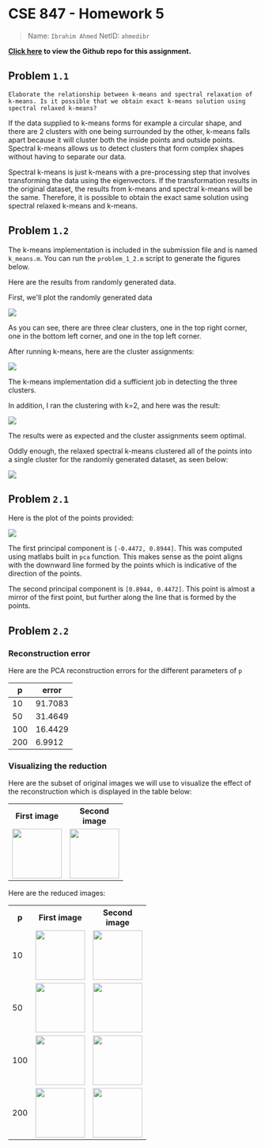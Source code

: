 # CSE 847 - Homework 5

> Name: `Ibrahim Ahmed`
> NetID: `ahmedibr`

**[Click here](https://github.com/atbe/CSE-847-Homework5) to view the Github repo for this assignment.**


## Problem `1.1`

```
Elaborate the relationship between k-means and spectral relaxation of k-means. Is it possible that we obtain exact k-means solution using spectral relaxed k-means?
```

If the data supplied to k-means forms for example a circular shape, and there are 2 clusters with one being surrounded by the other, k-means falls apart because it will cluster both the inside points and outside points. Spectral k-means allows us to detect clusters that form complex shapes without having to separate our data.

Spectral k-means is just k-means with a pre-processing step that involves transforming the data using the eigenvectors. If the transformation results in the original dataset, the results from k-means and spectral k-means will be the same. Therefore, it is possible to obtain the exact same solution using spectral relaxed k-means and k-means.

## Problem `1.2`

The k-means implementation is included in the submission file and is named `k_means.m`. You can run the `problem_1_2.m` script to generate the figures below.

Here are the results from randomly generated data.

First, we'll plot the randomly generated data

<img src="./problem-1-random-points.png">

As you can see, there are three clear clusters, one in the top right corner, one in the bottom left corner, and one in the top left corner.


After running k-means, here are the cluster assignments:

<img src="./problem-1-random-points-CLUSTERED-k3.png">

The k-means implementation did a sufficient job in detecting the three clusters.

In addition, I ran the clustering with k=2, and here was the result:

<img src="./problem-1-random-points-CLUSTERED-k2.png">

The results were as expected and the cluster assignments seem optimal.

Oddly enough, the relaxed spectral k-means clustered all of the points into a single cluster for the randomly generated dataset, as seen below:

<img src="./problem-1-random-points-SPECTRAL-CLUSTERED-k3.png">

## Problem `2.1`

Here is the plot of the points provided:

<img src="./problem-2-points-scatter.png">

The first principal component is `[-0.4472, 0.8944]`. This was computed using matlabs built in `pca` function. This makes sense as the point aligns with the downward line formed by the points which is indicative of the direction of the points.

The second principal component is `[0.8944, 0.4472]`. This point is almost a mirror of the first point, but further along the line that is formed by the points.

## Problem `2.2`

### Reconstruction error

Here are the PCA reconstruction errors for the different parameters of `p`

| p   | error   |
|-----|---------|
| 10  | 91.7083 |
| 50  | 31.4649 |
| 100 | 16.4429 |
| 200 | 6.9912  |

### Visualizing the reduction

Here are the subset of original images we will use to visualize the effect of the reconstruction which is displayed in the table below:

<table>
  <tr>
    <th>First image</th>
    <th>Second image</th>
  </tr>
  <tr>
    <td style="width:100px; height:100px;">
      <img src="./problem-2-sample-image1.jpg" height="100" width="100">
    </td>
    <td style="width:100px; height:100px;">
      <img src="./problem-2-sample-image2.jpg" height="100" width="100">
    </td>
  </tr>

</table>

Here are the reduced images:

<table>
  <tr>
    <th>p</th>
    <th>First image</th>
    <th>Second image</th>
  </tr>
  <tr>
    <td>10</td>
    <td style="width:100px; height:100px;">
      <img src="./reduced_images/image_1_10.jpg" height="100" width="100">
    </td>
    <td style="width:100px; height:100px;">
      <img src="./reduced_images/image_2_10.jpg" height="100" width="100">
    </td>
  </tr>
  <tr>
    <td>50</td>
    <td style="width:100px; height:100px;">
      <img src="./reduced_images/image_1_50.jpg" height="100" width="100">
    </td>
    <td style="width:100px; height:100px;">
      <img src="./reduced_images/image_2_50.jpg" height="100" width="100">
    </td>
  </tr>

  <tr>
    <td>100</td>
    <td style="width:100px; height:100px;">
      <img src="./reduced_images/image_1_100.jpg" height="100" width="100">
    </td>
    <td style="width:100px; height:100px;">
      <img src="./reduced_images/image_2_100.jpg" height="100" width="100">
    </td>
  </tr>

  <tr>
    <td>200</td>
    <td style="width:100px; height:100px;">
      <img src="./reduced_images/image_1_200.jpg" height="100" width="100">
    </td>
    <td style="width:100px; height:100px;">
      <img src="./reduced_images/image_2_200.jpg" height="100" width="100">
    </td>
  </tr>

</table>